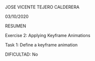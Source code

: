 JOSE VICENTE TEJERO CALDERERA	

03/10/2020

RESUMEN

Exercise 2: Applying Keyframe Animations

Task 1: Define a keyframe animation





DIFICULTAD: No
